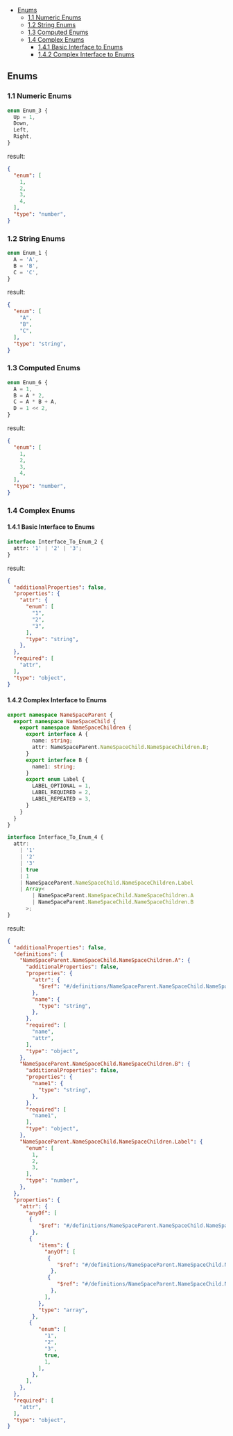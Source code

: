 - [Enums](#enums)
  - [1.1 Numeric Enums](#11-numeric-enums)
  - [1.2 String Enums](#12-string-enums)
  - [1.3 Computed Enums](#13-computed-enums)
  - [1.4 Complex Enums](#14-complex-enums)
    - [1.4.1 Basic Interface to Enums](#141-basic-interface-to-enums)
    - [1.4.2 Complex Interface to Enums](#142-complex-interface-to-enums)

## Enums

### 1.1 Numeric Enums

```ts
enum Enum_3 {
  Up = 1,
  Down,
  Left,
  Right,
}
```

result:

```json
{
  "enum": [
    1,
    2,
    3,
    4,
  ],
  "type": "number",
}
```

### 1.2 String Enums

```ts
enum Enum_1 {
  A = 'A',
  B = 'B',
  C = 'C',
}
```

result:

```json
{
  "enum": [
    "A",
    "B",
    "C",
  ],
  "type": "string",
}
```

### 1.3 Computed Enums

```ts
enum Enum_6 {
  A = 1,
  B = A * 2,
  C = A * B + A,
  D = 1 << 2,
}
```

result:

```json
{
  "enum": [
    1,
    2,
    3,
    4,
  ],
  "type": "number",
}
```

### 1.4 Complex Enums

#### 1.4.1 Basic Interface to Enums

```ts
interface Interface_To_Enum_2 {
  attr: '1' | '2' | '3';
}
```

result:

```json
{
  "additionalProperties": false,
  "properties": {
    "attr": {
      "enum": [
        "1",
        "2",
        "3",
      ],
      "type": "string",
    },
  },
  "required": [
    "attr",
  ],
  "type": "object",
}
```

#### 1.4.2 Complex Interface to Enums

```ts
export namespace NameSpaceParent {
  export namespace NameSpaceChild {
    export namespace NameSpaceChildren {
      export interface A {
        name: string;
        attr: NameSpaceParent.NameSpaceChild.NameSpaceChildren.B;
      }
      export interface B {
        name1: string;
      }
      export enum Label {
        LABEL_OPTIONAL = 1,
        LABEL_REQUIRED = 2,
        LABEL_REPEATED = 3,
      }
    }
  }
}

interface Interface_To_Enum_4 {
  attr:
    | '1'
    | '2'
    | '3'
    | true
    | 1
    | NameSpaceParent.NameSpaceChild.NameSpaceChildren.Label
    | Array<
        | NameSpaceParent.NameSpaceChild.NameSpaceChildren.A
        | NameSpaceParent.NameSpaceChild.NameSpaceChildren.B
      >;
}
```

result:

```json
{
  "additionalProperties": false,
  "definitions": {
    "NameSpaceParent.NameSpaceChild.NameSpaceChildren.A": {
      "additionalProperties": false,
      "properties": {
        "attr": {
          "$ref": "#/definitions/NameSpaceParent.NameSpaceChild.NameSpaceChildren.B",
        },
        "name": {
          "type": "string",
        },
      },
      "required": [
        "name",
        "attr",
      ],
      "type": "object",
    },
    "NameSpaceParent.NameSpaceChild.NameSpaceChildren.B": {
      "additionalProperties": false,
      "properties": {
        "name1": {
          "type": "string",
        },
      },
      "required": [
        "name1",
      ],
      "type": "object",
    },
    "NameSpaceParent.NameSpaceChild.NameSpaceChildren.Label": {
      "enum": [
        1,
        2,
        3,
      ],
      "type": "number",
    },
  },
  "properties": {
    "attr": {
      "anyOf": [
       {
          "$ref": "#/definitions/NameSpaceParent.NameSpaceChild.NameSpaceChildren.Label",
        },
       {
          "items": {
            "anyOf": [
             {
                "$ref": "#/definitions/NameSpaceParent.NameSpaceChild.NameSpaceChildren.A",
              },
             {
                "$ref": "#/definitions/NameSpaceParent.NameSpaceChild.NameSpaceChildren.B",
              },
            ],
          },
          "type": "array",
        },
       {
          "enum": [
            "1",
            "2",
            "3",
            true,
            1,
          ],
        },
      ],
    },
  },
  "required": [
    "attr",
  ],
  "type": "object",
}
```
